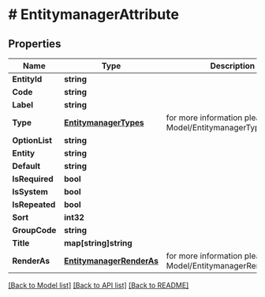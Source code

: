 # # EntitymanagerAttribute


## Properties 


Name | Type | Description | Notes
------------ | ------------- | ------------- | -------------
**EntityId**| **string** |   | [optional]
**Code**| **string** |   | [optional]
**Label**| **string** |   | [optional]
**Type**| [**EntitymanagerTypes**](EntitymanagerTypes.md) |  for more information please, see Model/EntitymanagerTypes.php  | [optional] [default to ENTITYMANAGERTYPES_TEXT]
**OptionList**| **string** |   | [optional]
**Entity**| **string** |   | [optional]
**Default**| **string** |   | [optional]
**IsRequired**| **bool** |   | [optional]
**IsSystem**| **bool** |   | [optional]
**IsRepeated**| **bool** |   | [optional]
**Sort**| **int32** |   | [optional]
**GroupCode**| **string** |   | [optional]
**Title**| **map[string]string** |   | [optional]
**RenderAs**| [**EntitymanagerRenderAs**](EntitymanagerRenderAs.md) |  for more information please, see Model/EntitymanagerRenderAs.php  | [optional] [default to ENTITYMANAGERRENDERAS_DEFAULT]


[[Back to Model list]](../../README.md#models) [[Back to API list]](../../README.md#endpoints) [[Back to README]](../../README.md)

